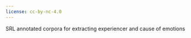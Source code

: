 ```yaml
---
license: cc-by-nc-4.0
---
```


SRL annotated corpora for extracting experiencer and cause of emotions
